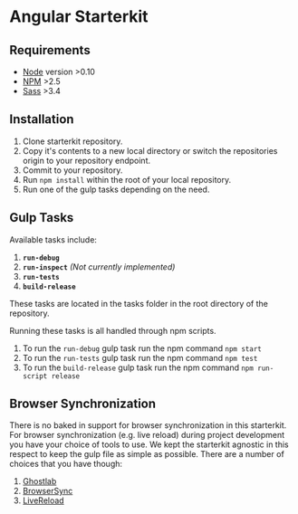 # Angular Starterkit

## Requirements

+ [Node](http://nodejs.org/) version >0.10
+ [NPM](https://www.npmjs.com/) >2.5
+ [Sass](http://sass-lang.com/) >3.4

## Installation

1. Clone starterkit repository.
2. Copy it's contents to a new local directory or switch the repositories origin to your repository endpoint.
3. Commit to your repository.
2. Run `npm install` within the root of your local repository.
3. Run one of the gulp tasks depending on the need.

## Gulp Tasks

Available tasks include:

1. **`run-debug`**
2. **`run-inspect`** *(Not currently implemented)*
3. **`run-tests`**
4. **`build-release`**

These tasks are located in the tasks folder in the root directory of the repository.

Running these tasks is all handled through npm scripts.

1. To run the `run-debug` gulp task run the npm command `npm start`
2. To run the `run-tests` gulp task run the npm command `npm test`
3. To run the `build-release` gulp task run the npm command `npm run-script release`

## Browser Synchronization

There is no baked in support for browser synchronization in this starterkit. For browser synchronization (e.g. live reload) during project development you have your choice of tools to use. We kept the starterkit agnostic in this respect to keep the gulp file as simple as possible. There are a number of choices that you have though:

1. [Ghostlab](http://vanamco.com/ghostlab/)
2. [BrowserSync](http://www.browsersync.io/)
3. [LiveReload](http://livereload.com/)
